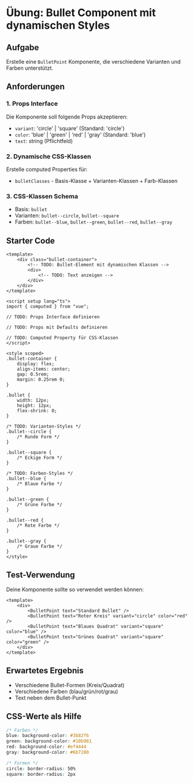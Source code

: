 # Übung: Bullet Component mit dynamischen Styles

## Aufgabe

Erstelle eine `BulletPoint` Komponente, die verschiedene Varianten und Farben unterstützt.

## Anforderungen

### 1. Props Interface

Die Komponente soll folgende Props akzeptieren:

- `variant`: 'circle' | 'square' (Standard: 'circle')
- `color`: 'blue' | 'green' | 'red' | 'gray' (Standard: 'blue')
- `text`: string (Pflichtfeld)

### 2. Dynamische CSS-Klassen

Erstelle computed Properties für:

- `bulletClasses` - Basis-Klasse + Varianten-Klassen + Farb-Klassen

### 3. CSS-Klassen Schema

- Basis: `bullet`
- Varianten: `bullet--circle`, `bullet--square`
- Farben: `bullet--blue`, `bullet--green`, `bullet--red`, `bullet--gray`

## Starter Code

```vue
<template>
    <div class="bullet-container">
        <!-- TODO: Bullet-Element mit dynamischen Klassen -->
        <div>
            <!-- TODO: Text anzeigen -->
        </div>
    </div>
</template>

<script setup lang="ts">
import { computed } from "vue";

// TODO: Props Interface definieren

// TODO: Props mit Defaults definieren

// TODO: Computed Property für CSS-Klassen
</script>

<style scoped>
.bullet-container {
    display: flex;
    align-items: center;
    gap: 0.5rem;
    margin: 0.25rem 0;
}

.bullet {
    width: 12px;
    height: 12px;
    flex-shrink: 0;
}

/* TODO: Varianten-Styles */
.bullet--circle {
    /* Runde Form */
}

.bullet--square {
    /* Eckige Form */
}

/* TODO: Farben-Styles */
.bullet--blue {
    /* Blaue Farbe */
}

.bullet--green {
    /* Grüne Farbe */
}

.bullet--red {
    /* Rote Farbe */
}

.bullet--gray {
    /* Graue Farbe */
}
</style>
```

## Test-Verwendung

Deine Komponente sollte so verwendet werden können:

```vue
<template>
    <div>
        <BulletPoint text="Standard Bullet" />
        <BulletPoint text="Roter Kreis" variant="circle" color="red" />
        <BulletPoint text="Blaues Quadrat" variant="square" color="blue" />
        <BulletPoint text="Grünes Quadrat" variant="square" color="green" />
    </div>
</template>
```

## Erwartetes Ergebnis

- Verschiedene Bullet-Formen (Kreis/Quadrat)
- Verschiedene Farben (blau/grün/rot/grau)
- Text neben dem Bullet-Punkt

## CSS-Werte als Hilfe

```css
/* Farben */
blue: background-color: #3b82f6
green: background-color: #10b981
red: background-color: #ef4444
gray: background-color: #6b7280

/* Formen */
circle: border-radius: 50%
square: border-radius: 2px
```

